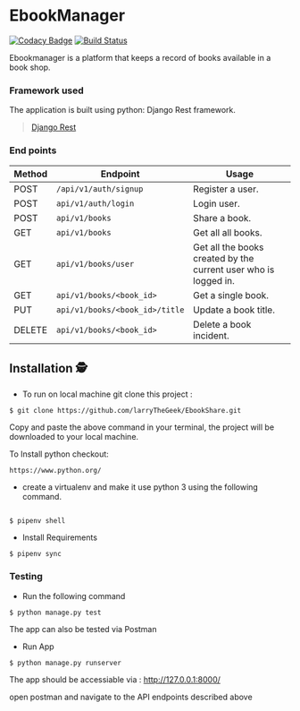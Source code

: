# EbookManager
[![Codacy Badge](https://api.codacy.com/project/badge/Grade/4fea0f7323a24b7487c1660cd40add8e)](https://app.codacy.com/app/larryTheGeek/EbookManager?utm_source=github.com&utm_medium=referral&utm_content=larryTheGeek/EbookManager&utm_campaign=Badge_Grade_Dashboard)
[![Build Status](https://travis-ci.com/larryTheGeek/EbookManager.svg?branch=develop)](https://travis-ci.com/larryTheGeek/EbookManager)

Ebookmanager is a platform that keeps a record of books available in a book shop.

### Framework used
The application is built using python: Django Rest framework.
>[Django Rest](https://www.django-rest-framework.org/topics/documenting-your-api/)
### End points
Method | Endpoint | Usage |
| ---- | ---- | --------------- |
|POST| `/api/v1/auth/signup` |  Register a user. |
|POST| `api/v1/auth/login` | Login user.|
|POST| `api/v1/books` | Share a book. |
|GET| `api/v1/books` | Get all all books. |
|GET| `api/v1/books/user` | Get all the books created by the current user who is logged in. |
|GET| `api/v1/books/<book_id>` | Get a single book. |
|PUT| `api/v1/books/<book_id>/title` | Update a book title. |
|DELETE| `api/v1/books/<book_id>` | Delete a book incident. | 

## Installation 🕵
- To run on local machine git clone this project :
```
$ git clone https://github.com/larryTheGeek/EbookShare.git
```
Copy and paste the above command in your terminal, the project will be downloaded to your local machine.

To Install python checkout:
```
https://www.python.org/
```

- create a virtualenv and make it use python 3 using the following command.
```

$ pipenv shell
```
- Install Requirements
```
$ pipenv sync
```
### Testing
- Run the following command
```
$ python manage.py test
```

The app can also be tested via Postman
- Run App 
```
$ python manage.py runserver
```
The app should be accessiable via : http://127.0.0.1:8000/

open postman and navigate to the API endpoints described above
